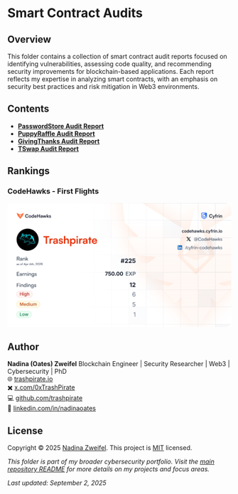 # Smart Contract Audits

## Overview
This folder contains a collection of smart contract audit reports focused on identifying vulnerabilities, assessing code quality, and recommending security improvements for blockchain-based applications. Each report reflects my expertise in analyzing smart contracts, with an emphasis on security best practices and risk mitigation in Web3 environments.

## Contents
- **[PasswordStore Audit Report](./24-09-30-password-store-audit.pdf)**
- **[PuppyRaffle Audit Report](./24-11-11-puppy-raffle-audit.pdf)**
- **[GivingThanks Audit Report](./24-11-12-giving-thanks-audit.pdf)**
- **[TSwap Audit Report](./24-11-18-t-swap-audit.pdf)**

## Rankings

### CodeHawks - First Flights
![CodeHawks First Flights Ranking](./codehawks-first-flights-ranking.png)

## Author

**Nadina (Oates) Zweifel**
Blockchain Engineer | Security Researcher | Web3 | Cybersecurity | PhD  
🌐 [trashpirate.io](https://trashpirate.io)  
✖️ [x.com/0xTrashPirate](https://x.com/0xTrashPirate)  
💻 [github.com/trashpirate](https://github.com/trashpirate)  
🔗 [linkedin.com/in/nadinaoates](https://linkedin.com/in/nadinaoates)

## License

Copyright © 2025 [Nadina Zweifel](https://github.com/trashpirate).
This project is [MIT](../LICENSE) licensed.

*This folder is part of my broader cybersecurity portfolio. Visit the [main repository README](../README.md) for more details on my projects and focus areas.*

_Last updated: September 2, 2025_